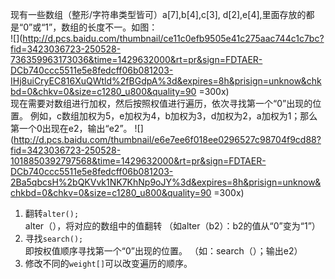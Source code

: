 现有一些数组（整形/字符串类型皆可）a[7],b[4],c[3], d[2],e[4],里面存放的都是“0”或“1”，数组的长度不一。如图：  
![](http://d.pcs.baidu.com/thumbnail/ce11c0efb9505e41c275aac744c1c7bc?fid=3423036723-250528-736359963173036&time=1429632000&rt=pr&sign=FDTAER-DCb740ccc5511e5e8fedcff06b081203-IHj8uiCryEC816XuQWtld%2fBGdpA%3d&expires=8h&prisign=unknow&chkbd=0&chkv=0&size=c1280_u800&quality=90 =300x)  
现在需要对数组进行加权，然后按照权值进行遍历，依次寻找第一个“0”出现的位置。例如，c数组加权为5，e加权为4，b加权为3，d加权为2，a加权为1；那么第一个0出现在e2，输出“e2”。![](http://d.pcs.baidu.com/thumbnail/e6e7ee6f018ee0296527c98704f9cd88?fid=3423036723-250528-1018850392797568&time=1429632000&rt=pr&sign=FDTAER-DCb740ccc5511e5e8fedcff06b081203-2Ba5qbcsH%2bQKVvk1NK7KhNp9oJY%3d&expires=8h&prisign=unknow&chkbd=0&chkv=0&size=c1280_u800&quality=90 =300x)  
1. 翻转`alter();`  alter（），将对应的数组中的值翻转（如alter（b2）：b2的值从“0”变为“1”）  2. 寻找`search();`  即按权值顺序寻找第一个“0”出现的位置。（如：search（）；输出e2）  3. 修改不同的`weight[]`可以改变遍历的顺序。